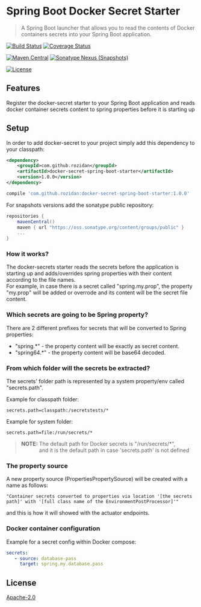 # Spring Boot Docker Secret Starter

> A Spring Boot launcher that allows you to read the contents of Docker containers secrets into your Spring Boot application.

[![Build Status](https://travis-ci.org/rozidan/docker-secret-spring-boot-starter.svg?branch=master)](https://travis-ci.org/rozidan/docker-secret-spring-boot-starter)
[![Coverage Status](https://coveralls.io/repos/github/rozidan/docker-secret-spring-boot-starter/badge.svg?branch=master)](https://coveralls.io/github/rozidan/docker-secret-spring-boot-starter?branch=master)

[![Maven Central](https://maven-badges.herokuapp.com/maven-central/com.github.rozidan/docker-secret-spring-boot-starter/badge.svg)](https://maven-badges.herokuapp.com/maven-central/com.github.rozidan/docker-secret-spring-boot-starter/)
[![Sonatype Nexus (Snapshots)](https://img.shields.io/nexus/s/https/oss.sonatype.org/com.github.rozidan/docker-secret-spring-boot-starter.svg)](https://oss.sonatype.org/content/repositories/snapshots/com/github/rozidan/docker-secret-spring-boot-starter/)

[![License](http://img.shields.io/:license-apache-brightgreen.svg)](http://www.apache.org/licenses/LICENSE-2.0.html)

## Features

Register the docker-secret starter to your Spring Boot application and reads docker container secrets content to spring
properties before it is starting up

## Setup

In order to add docker-secret to your project simply add this dependency to your classpath:

```xml
<dependency>
    <groupId>com.github.rozidan</groupId>
    <artifactId>docker-secret-spring-boot-starter</artifactId>
    <version>1.0.0</version>
</dependency>
```

```groovy
compile 'com.github.rozidan:docker-secret-spring-boot-starter:1.0.0'
```

For snapshots versions add the sonatype public repository:

```groovy
repositories {
    mavenCentral()
    maven { url "https://oss.sonatype.org/content/groups/public" }
    ...
}
```

### How it works?

The docker-secrets starter reads the secrets before the application is starting up and adds/overrides spring properties
with their content according to the file names.
<br>
For example, in case there is a secret called "spring.my.prop", the property "my.prop" will be added or overrode and its
content will be the secret file content.

### Which secrets are going to be Spring property?

There are 2 different prefixes for secrets that will be converted to Spring properties:

* "spring.*" - the property content will be exactly as secret content.
* "spring64.*" - the property content will be base64 decoded.

### From which folder will the secrets be extracted?

The secrets' folder path is represented by a system property/env called "secrets.path".

Example for classpath folder:

```shell
secrets.path=classpath:/secretstests/*
```

Example for system folder:

```shell
secrets.path=file:/run/secrets/*
```

> **NOTE:** The default path for Docker secrets is "/run/secrets/*",
<br>&nbsp; &nbsp; &nbsp; &nbsp; &nbsp; &nbsp; 
> and it is the default path in case 'secrets.path' is not defined

### The property source
A new property source (PropertiesPropertySource) will be created with a name as follows:<br>
```text
"Container secrets converted to properties via location '[the secrets path]' with '[full class name of the EnvironmentPostProcessor]'"
```
and this is how it will showed with the actuator endpoints.

### Docker container configuration

Example for a secret config within Docker compose:

```yaml
secrets:
   - source: database-pass
     target: spring.my.database.pass
```      

## License

[Apache-2.0](http://www.apache.org/licenses/LICENSE-2.0)